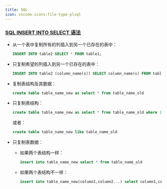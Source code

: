 ```yaml
---
title: SQL
icon: vscode-icons:file-type-plsql
---
```


<h3><a href = "https://www.runoob.com/sql/sql-insert-into-select.html" title="more info" target="_blank">SQL INSERT INTO SELECT 语法</a></h3>

* 从一个表中复制所有的列插入到另一个已存在的表中：

    ```sql
    INSERT INTO table2 SELECT * FROM table1;
    ```

* 只复制希望的列插入到另一个已存在的表中：

    ```sql
    INSERT INTO table2 (column_name(s)) SELECT column_name(s) FROM table1;
    ```

* 复制表结构及其数据：

    ```sql
    create table table_name_new as select * from table_name_old
    ```

* 只复制表结构：

    ```sql
    create table table_name_new as select * from table_name_old where 1=2;
    ```

    或者：

    ```sql
    create table table_name_new like table_name_old
    ```

* 只复制表数据：

  * 如果两个表结构一样：

    ```sql
    insert into table_name_new select * from table_name_old
    ```

  * 如果两个表结构不一样：

    ```sql
    insert into table_name_new(column1,column2...) select column1,column2... from table_name_old
    ```
